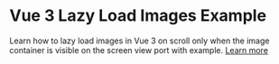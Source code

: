 # Vue 3 Lazy Load Images Example

Learn how to lazy load images in Vue 3 on scroll only when the image container is visible on the screen view port with example.
[Learn more](https://www.nightprogrammer.com/vue-js/how-to-lazy-load-images-in-vue-3-example/)
